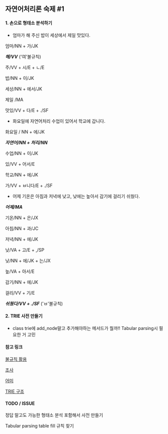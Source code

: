 ## 자연어처리론 숙제 #1

#### 1. 손으로 형태소 분석하기

- 엄마가 해 주신 밥이 세상에서 제일 맛있다.

엄마/NN + 가/JK

***해/VV*** ('여'불규칙)

주/VV + 시/E + ㄴ/E

밥/NN + 이/JK

세상/NN + 에서/JK

제일 /MA

맛있/VV + 다/E + ./SF



- 화요일에 자연어처리 수업이 있어서 학교에 갑니다.

화요일 / NN +  에/JK

***자연어/NN + 처리/NN***

수업/NN + 이/JK

있/VV + 어서/E

학교/NN + 에/JK

가/VV + ㅂ니다/E + ./SF



- 어제 기온은 아침과 저녁에 낮고, 낮에는 높아서 감기에 걸리기 쉬웠다.

***어제/MA***

기온/NN + 은/JX

아침/NN + 과/JC

저녁/NN + 에/JK

낮/VA + 고/E + ,/SP

낮/NN + 에/JK + 는/JX

높/VA + 아서/E

감기/NN + 에/JK

걸리/VV + 기/E

***쉬웠다/VV + ./SF*** ('ㅂ'불규칙)



#### 2. TRIE 사전 만들기

- class trie에 add_node말고 추가해야하는 메서드가 뭘까!! Tabular parsing시 필요한 거 고민





#### 참고 링크

[불규칙 활용](https://namu.wiki/w/%ED%95%9C%EA%B5%AD%EC%96%B4/%EB%B6%88%EA%B7%9C%EC%B9%99%20%ED%99%9C%EC%9A%A9#s-2.4)

[조사](https://namu.wiki/w/%ED%95%9C%EA%B5%AD%EC%96%B4%EC%9D%98%20%EC%A1%B0%EC%82%AC#s-2.1.6.8)

[어미](https://ko.wikipedia.org/wiki/%ED%95%9C%EA%B5%AD%EC%96%B4_%EB%AC%B8%EB%B2%95#%EC%96%B4%EB%A7%90_%EC%96%B4%EB%AF%B8)

[TRIE 구조](https://gist.github.com/osori/d0200b9bb7665d6a69da61b431e4077f)





#### TODO /  ISSUE

정답 말고도 가능한 형태소 분석 포함해서 사전 만들기

Tabular parsing table fill 규칙 찾기

